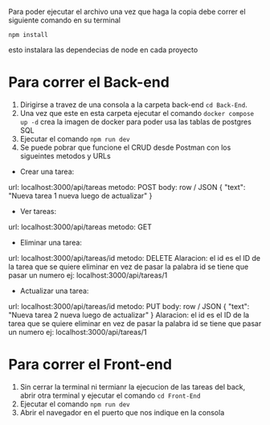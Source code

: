 Para poder ejecutar el archivo una vez que haga la copia debe correr el siguiente comando en su terminal

```
npm install
```

esto instalara las dependecias de node en cada proyecto

# Para correr el Back-end

1. Dirigirse a travez de una consola a la carpeta back-end `cd Back-End`.
2. Una vez que este en esta carpeta ejecutar el comando `docker compose up -d` crea la imagen de docker para poder usa las tablas de postgres SQL
3. Ejecutar el comando `npm run dev`
4. Se puede pobrar que funcione el CRUD desde Postman con los sigueintes metodos y URLs

- Crear una tarea:

url: localhost:3000/api/tareas
metodo: POST
body: row / JSON
{
"text": "Nueva tarea 1 nueva luego de actualizar"
}

- Ver tareas:

url: localhost:3000/api/tareas
metodo: GET

- Eliminar una tarea:

url: localhost:3000/api/tareas/id
metodo: DELETE
Alaracion: el id es el ID de la tarea que se quiere eliminar en vez de pasar la palabra id se tiene que pasar un numero ej: localhost:3000/api/tareas/1

- Actualizar una tarea:

url: localhost:3000/api/tareas/id
metodo: PUT
body: row / JSON
{
"text": "Nueva tarea 2 nueva luego de actualizar"
}
Alaracion: el id es el ID de la tarea que se quiere eliminar en vez de pasar la palabra id se tiene que pasar un numero ej: localhost:3000/api/tareas/1

# Para correr el Front-end

1. Sin cerrar la terminal ni termianr la ejecucion de las tareas del back, abrir otra terminal y ejecutar el comando `cd Front-End`
2. Ejecutar el comando `npm run dev`
3. Abrir el navegador en el puerto que nos indique en la consola
